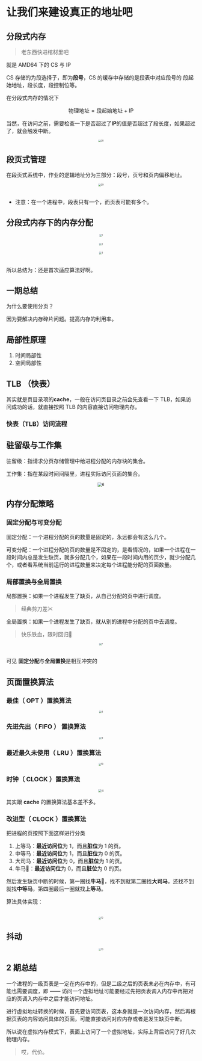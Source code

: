 # 让我们来建设真正的地址吧

## 分段式内存

> 老东西快进棺材里吧

就是 AMD64 下的 CS 与 IP

CS 存储的为段选择子，即为**段号**，CS 的缓存中存储的是段表中对应段号的 段起始地址，段长度，段控制位等。

在分段式内存的情况下

$$
\text{物理地址} = \text{段起始地址} + \text{IP}
$$

当然，在访问之前，需要检查一下是否超过了**IP**的值是否超过了段长度，如果超过了，就会触发中断。

<div align="center">
  <img src="./media_10/28.png" alt="28" style="zoom:40%;"/>
</div>

## 段页式管理

在段页式系统中，作业的逻辑地址分为三部分：段号，页号和页内偏移地址。

<div align="center">
  <img src="./media_10/29.png" alt="29" style="zoom:40%;"/>
</div>

<br/>

- 注意：在一个进程中，段表只有一个，而页表可能有多个。

## 分段式内存下的内存分配

<div align="center">
  <img src="./media_11/1.png" alt="1" style="zoom:40%;"/>
</div>

<br/>

<div align="center">
  <img src="./media_11/2.png" alt="2" style="zoom:40%;"/>
</div>

<br/>

<div align="center">
  <img src="./media_11/3.png" alt="3" style="zoom:40%;"/>
</div>

<br/>

所以总结为：还是首次适应算法好啊。

## 一期总结

为什么要使用分页？

因为要解决内存碎片问题。提高内存的利用率。

## 局部性原理

1. 时间局部性
2. 空间局部性

## TLB （快表）

其实就是页目录项的**cache**，一般在访问页目录之前会先查看一下 TLB，如果访问成功的话，就直接按照 TLB 的内容直接访问物理内存。

### 快表（TLB）访问流程

## 驻留级与工作集

驻留级：指请求分页存储管理中给进程分配的内存块的集合。

工作集：指在某段时间间隔里，进程实际访问页面的集合。

<div align="center">
  <img src="./media_11/6.png" alt="6" style="zoom:70%;"/>
</div>

## 内存分配策略

### 固定分配与可变分配

固定分配：一个进程分配的页的数量是固定的，永远都会有这么几个。

可变分配：一个进程分配的页的数量是不固定的，是看情况的，如果一个进程在一段时间内总是发生缺页，就多分配几个，如果在一段时间内用的页少，就少分配几个，或者看系统当前运行的进程数量来决定每个进程能分配的页面数量。

### 局部置换与全局置换

局部置换：如果一个进程发生了缺页，从自己分配的页中进行调度。

> 经典剪刀差✂

全局置换：如果一个进程发生了缺页，就从别的进程中分配的页中去调度。

> 快乐铁血，限时回归🔨

<div align="center">
  <img src="./media_11/7.png" alt="7" style="zoom:40%;"/>
</div>

<br/>

可见 **固定分配**与**全局置换**是相互冲突的

## 页面置换算法

### 最佳（ OPT ）置换算法

<div align="center">
  <img src="./media_11/8.png" alt="8" style="zoom:40%;"/>
</div>

### 先进先出（ FIFO ） 置换算法

<div align="center">
  <img src="./media_11/9.png" alt="9" style="zoom:40%;"/>
</div>

### 最近最久未使用（ LRU ）置换算法

<div align="center">
  <img src="./media_11/10.png" alt="10" style="zoom:40%;"/>
</div>

### 时钟（ CLOCK ）置换算法

<div align="center">
  <img src="./media_11/11.png" alt="11" style="zoom:50%;"/>
</div>

其实跟 **cache** 的置换算法基本差不多。

### 改进型（ CLOCK ）置换算法

把进程的页按照下面这样进行分类

1. 上等马：**最近访问位**为 1，而且**脏位**为 1 的页。
2. 中等马：**最近访问位**为 1，而且**脏位**为 0 的页。
3. 大司马：**最近访问位**为 0，而且**脏位**为 1 的页。
4. 牛马🐂：**最近访问位**为 0，而且**脏位**为 0 的页。

然后发生缺页中断的时候，第一圈找**牛马🐂**，找不到就第二圈找**大司马**，还找不到就找**中等马**，第四圈最后一圈就找**上等马**。

算法具体实现：

<br/>

<div align="center">
  <img src="./media_11/12.png" alt="12" style="zoom:40%;"/>
</div>

## 抖动

<div align="center">
  <img src="./media_11/13.png" alt="13" style="zoom:40%;"/>
</div>

## 2 期总结

一个进程的一级页表是一定在内存中的，但是二级之后的页表未必在内存中，有可能也需要调度，即 —— 访问一个虚拟地址可能要经过先把页表调入内存中再把对应的页调入内存中之后才能访问地址。

进行虚拟地址转换的时候，首先要访问页表，这本身就是一次访问内存，然后再根据页表的内容访问具体的页面，可能直接访问对应内存或者是发生缺页中断。

所以说在虚拟内存模式下，表面上访问了一个虚拟地址，实际上背后访问了好几次物理内存。

> 哎，代价。
